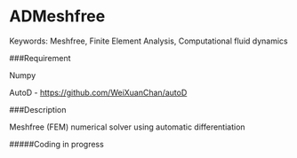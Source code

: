 # ADMeshfree

Keywords: Meshfree, Finite Element Analysis, Computational fluid dynamics

###Requirement

Numpy

AutoD - https://github.com/WeiXuanChan/autoD

###Description

Meshfree (FEM) numerical solver using automatic differentiation

#####Coding in progress
